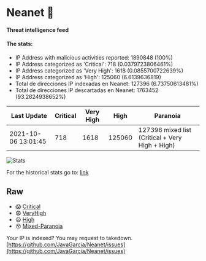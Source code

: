 # Neanet :hocho:
#### Threat intelligence feed
#### The stats:

- IP Address with malicious activities reported: 1890848 (100%)
- IP Address categorized as 'Critical':  718 (0.0379723806461%)
- IP Address categorized as 'Very High':  1618 (0.0855700722639%)
- IP Address categorized as 'High':  125060 (6.6139636819)
- Total de direcciones IP indexadas en Neanet:  127396 (6.73750613481%)
- Total de direcciones IP descartadas en Neanet:  1763452 (93.2624938652%)

| Last Update | Critical | Very High | High | Paranoia |
| --- | --- | --- | --- | --- |
| 2021-10-06 13:01:45 | 718 | 1618 | 125060 | 127396 mixed list (Critical + Very High + High)|

![Stats](https://docs.google.com/spreadsheets/d/e/2PACX-1vSnaNMIXVabIpDJjufMlzH7poXnshF3mgd8Is1g9ytUEzVsP5my4Trn8f-xkoLLQ38xpL3HtmUexLo6/pubchart?oid=501124687&format=image)

For the historical stats go to: [link](/stats.csv)
## Raw
- :scream: [Critical](https://raw.githubusercontent.com/JavaGarcia/Neanet/master/blacklists/neanet_critical.txt)
- :fearful: [VeryHigh](https://raw.githubusercontent.com/JavaGarcia/Neanet/master/blacklists/neanet_veryHigh.txtt)
- :frowning: [High](https://raw.githubusercontent.com/JavaGarcia/Neanet/master/blacklists/neanet_high.txt)
- :dizzy_face: [Mixed-Paranoia](https://raw.githubusercontent.com/JavaGarcia/Neanet/master/blacklists/neanet_all.txt)


Your IP is indexed? You may request to takedown. [https://github.com/JavaGarcia/Neanet/issues](https://github.com/JavaGarcia/Neanet/issues)




















































































































































































































































































































































































































































































































































































































































































































































































































































































































































































































































































































































































































































































































































































































































































































































































































































































































































































































































































































































































































































































































































































































































































































































































































































































































































































































































































































































































































































































































































































































































































































































































































































































































































































































































































































































































































































































































































































































































































































































































































































































































































































































































































































































































































































































































































































































































































































































































































































































































































































































































































































































































































































































































































































































































































































































































































































































































































































































































































































































































































































































































































































































































































































































































































































































































































































































































































































































































































































































































































































































































































































































































































































































































































































































































































































































































































































































































































































































































































































































































































































































































































































































































































































































































































































































































































































































































































































































































































































































































































































































































































































































































































































































































































































































































































